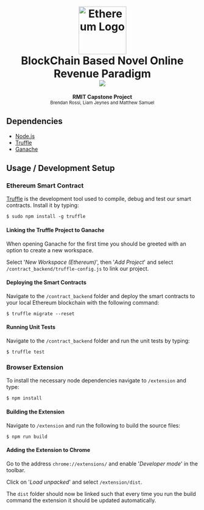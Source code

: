 
<div align="center">
  <h1>
    <img src="https://i.imgur.com/cNb34AJ.png" alt="Ethereum Logo" height="125"><br>
    BlockChain Based Novel Online<br> Revenue Paradigm<br>
    <img src="https://travis-ci.com/mjsamuel/blockchain.svg?token=8bnx6syKrM5BbM1FTCfx&branch=develop"/><br>
  </h1>
  <strong>RMIT Capstone Project<br></strong>
  <sub>Brendan Rossi, Liam Jeynes and Matthew Samuel</sub>
</div>

## Dependencies
- [Node.js](https://nodejs.org/en/)
- [Truffle](https://www.trufflesuite.com/truffle/)
- [Ganache](https://www.trufflesuite.com/ganache)

## Usage / Development Setup

### Ethereum Smart Contract
[Truffle](https://www.trufflesuite.com/docs/truffle/overview) is the development tool used to compile, debug and test our smart contracts. Install it by typing:
```
$ sudo npm install -g truffle
```

#### Linking the Truffle Project to Ganache
When opening Ganache for the first time you should be greeted with an option to create a new workspace.

Select '*New Workspace (Ethereum)*',  then '*Add Project*' and select `/contract_backend/truffle-config.js` to link our project.

#### Deploying the Smart Contracts
Navigate to the `/contract_backend` folder and deploy the smart contracts to your local Ethereum blockchain with the following command: 
```
$ truffle migrate --reset
```

#### Running Unit Tests
Navigate to the `/contract_backend` folder and run the unit tests by typing: 
```
$ truffle test
```

### Browser Extension
To install the necessary node dependencies navigate to `/extension` and type:
```
$ npm install
```

#### Building the Extension
Navigate to `/extension` and run the following to build the source files:
```
$ npm run build
```

#### Adding the Extension to Chrome
Go to the address `chrome://extensions/` and enable '*Developer mode*' in the toolbar.

Click on '*Load unpacked*' and select `/extension/dist`.

The `dist` folder should now be linked such that every time you run the build command the extension it should be updated automatically.
